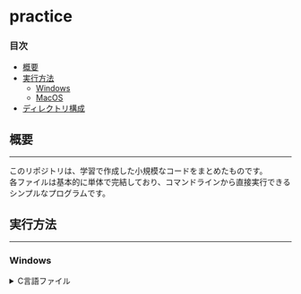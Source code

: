 # practice

### 目次
- [概要](#概要)  
- [実行方法](#実行方法)  
  - [Windows](#windows)
  - [MacOS](#macos)
- [ディレクトリ構成](#ディレクトリ構成)  

## 概要

---  

このリポジトリは、学習で作成した小規模なコードをまとめたものです。  
各ファイルは基本的に単体で完結しており、コマンドラインから直接実行できるシンプルなプログラムです。  

## 実行方法

---

### Windows

<details>
<summary>C言語ファイル</summary>

1. **GCC(MinGWなど)がインストールされているか確認**
  - インストールされていない場合、以下のサイトからインストールしてください。  
    [MinGW-w64](https://sourceforge.net/projects/mingw-w64/)  
2. コマンドプロンプトを開く
3. ソースコードのあるフォルダに移動（例）  
   ```shell 
  cd path\to\c_files```
4. コンパイルする
   ```shell 
   gcc ファイル名.c -o 実行ファイル名.exe```
</details>

<details> <summary>JavaScriptファイル</summary>
1.
</details>

<details> <summary>Pythonファイル</summary>
1.
</details>

### MacOS
<details> <summary>C言語ファイル</summary>
1.
</details>

<details> <summary>JavaScriptファイル</summary>
1.
</details>

<details> <summary>Pythonファイル</summary>
1.
</details>

## ディレクトリ構成

---  

```
c/                              # C言語の練習コード  
├── 1/                       # 標準出力  
├── 2/                       # データ型  
├── 3/                       # 標準入力  
├── 4/                       # 演算子  
├── 5/                       # 条件分岐1  
├── 6/                       # 条件分岐2  
├── 7/                       # 乱数  
├── 8/                       # 繰り返し  
├── 9/                       # リスト  
├── 10/                      # 関数  
├── 11/                      # アドレスとポインタ  
├── 12/                      # 文字配列  
├── 13/                      # 構造体  
├── 14/                      # ファイル  
├── 15/                      # 複数ファイル  
├── bmi_calculator/          # BMI計算プログラム  
└── number_guessing_game/    # 数字当てゲーム  
  
javascript/                     # JavaScriptの練習コード  
├── english_exam/            # 英単語テストプログラム  
└── shuffle.js               # シャッフルプログラム  
  
python/                         # Pythonの練習コード  
├── 2-1.py                   # 演算子の練習  
├── 2-2.py                   # 身長予測プログラム1  
├── 2-3.py                   # 割り勘プログラム  
├── 3.py                     # 年齢分類プログラム  
├── 4-1_v1.py                # 星座判定プログラム version1  
├── 4-1_v2.py                # 星座判定プログラム version2  
├── 4-2.py                   # おみくじプログラム  
├── 5-1.py                   # 割り勘プログラム version2  
├── 5-2_v1.py                # 千羽鶴計算プログラム version1  
├── 5-2_v2.py                # 千羽鶴計算プログラム version2  
├── 5-3.py                   # 買い物計算プログラム  
├── 5-4.py                   # BMI計算プログラム  
├── 6-1.py                   # 月日計算プログラム  
├── 6-2_v1.py                # 繰り返し表示の練習1  
├── 6-2_v2.py                # 繰り返し表示の練習2  
├── 8_v1.py                  # シーザー暗号プログラム（1文字）  
├── 8_v2.py                  # シーザー暗号プログラム（単語を暗号化）  
├── 8_v3.py                  # シーザー暗号プログラム（単語を復号）  
├── 9-1.py                   # スコア計算プログラム1  
├── 9-2_v1.py                # シーザー暗号表 version1  
├── 9-2_v2.py                # シーザー暗号表 version2  
├── 10_v1.py                 # 身長予測プログラム2 version1  
├── 10_v2.py                 # 身長予測プログラム2 version2  
├── 11_v1.py                 # スコア計算プログラム2 version1  
├── 11_v2.py                 # スコア計算プログラム2 version2  
├── 12-1.py                  # クラスの練習1  
├── 12-2.py                  # クラスの練習2  
├── 13-1.py                  # スコア計算プログラム3  
├── 13-2.py                  # 面積計算プログラム  
├── calculator.py            # 四則演算プログラム
└── chatbot.py               # チャットボット
```
